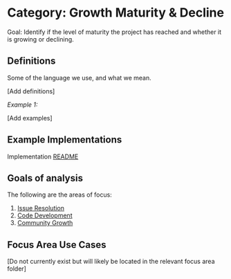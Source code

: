 # Category: Growth Maturity & Decline

Goal: Identify if the level of maturity the project has reached and whether it is growing or declining.

## Definitions
Some of the language we use, and what we mean.

[Add definitions]

*Example 1:*

[Add examples]


## Example Implementations

Implementation [README](./example_implementations/README.md)

## Goals of analysis

The following are the areas of focus:

1. [Issue Resolution](./focus_areas/Issue_resolution.md)
2. [Code Development](./focus_areas/code_development.md)
3. [Community Growth](./focus_areas/community_growth.md)

## Focus Area Use Cases

[Do not currently exist but will likely be located in the relevant focus area folder]
